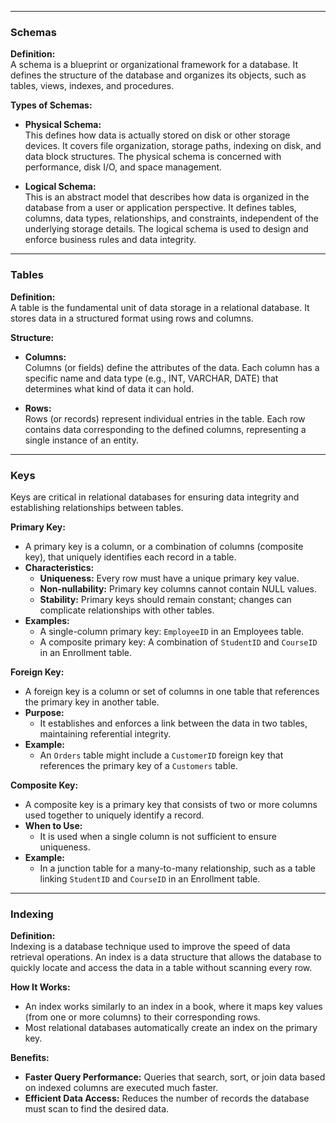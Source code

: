 
---
### **Schemas**

**Definition:**  
A schema is a blueprint or organizational framework for a database. It defines the structure of the database and organizes its objects, such as tables, views, indexes, and procedures.


**Types of Schemas:**

- **Physical Schema:**  
    This defines how data is actually stored on disk or other storage devices. It covers file organization, storage paths, indexing on disk, and data block structures. The physical schema is concerned with performance, disk I/O, and space management.
    
- **Logical Schema:**  
    This is an abstract model that describes how data is organized in the database from a user or application perspective. It defines tables, columns, data types, relationships, and constraints, independent of the underlying storage details. The logical schema is used to design and enforce business rules and data integrity.
    

---

### **Tables**

**Definition:**  
A table is the fundamental unit of data storage in a relational database. It stores data in a structured format using rows and columns.

**Structure:**

- **Columns:**  
    Columns (or fields) define the attributes of the data. Each column has a specific name and data type (e.g., INT, VARCHAR, DATE) that determines what kind of data it can hold.
    
- **Rows:**  
    Rows (or records) represent individual entries in the table. Each row contains data corresponding to the defined columns, representing a single instance of an entity.
    

---

### **Keys**

Keys are critical in relational databases for ensuring data integrity and establishing relationships between tables.

**Primary Key:**

- A primary key is a column, or a combination of columns (composite key), that uniquely identifies each record in a table.
- **Characteristics:**
    - **Uniqueness:** Every row must have a unique primary key value.
    - **Non-nullability:** Primary key columns cannot contain NULL values.
    - **Stability:** Primary keys should remain constant; changes can complicate relationships with other tables.
- **Examples:**
    - A single-column primary key: `EmployeeID` in an Employees table.
    - A composite primary key: A combination of `StudentID` and `CourseID` in an Enrollment table.

**Foreign Key:**

- A foreign key is a column or set of columns in one table that references the primary key in another table.
- **Purpose:**
    - It establishes and enforces a link between the data in two tables, maintaining referential integrity.
- **Example:**
    - An `Orders` table might include a `CustomerID` foreign key that references the primary key of a `Customers` table.

**Composite Key:**

- A composite key is a primary key that consists of two or more columns used together to uniquely identify a record.
- **When to Use:**
    - It is used when a single column is not sufficient to ensure uniqueness.
- **Example:**
    - In a junction table for a many-to-many relationship, such as a table linking `StudentID` and `CourseID` in an Enrollment table.

---

### **Indexing**

**Definition:**  
Indexing is a database technique used to improve the speed of data retrieval operations. An index is a data structure that allows the database to quickly locate and access the data in a table without scanning every row.

**How It Works:**

- An index works similarly to an index in a book, where it maps key values (from one or more columns) to their corresponding rows.
- Most relational databases automatically create an index on the primary key.

**Benefits:**

- **Faster Query Performance:** Queries that search, sort, or join data based on indexed columns are executed much faster.
- **Efficient Data Access:** Reduces the number of records the database must scan to find the desired data.

